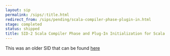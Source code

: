 ```yaml
---
layout: sip
permalink: /sips/:title.html
redirect_from: /sips/pending/scala-compiler-phase-plugin-in.html
stage: completed
status: shipped
title: SID-2 Scala Compiler Phase and Plug-In Initialization for Scala 2.8
---
```


This was an older SID that can be found [here](https://www.scala-lang.org/sid/2)
